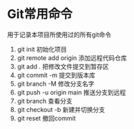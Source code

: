 # Git常用命令

用于记录本项目所使用过的所有git命令

1. git init 初始化项目
2. git remote add origin 添加远程代码仓库
3. git add . 把修改文件提交到暂存区
4. git commit -m  提交到版本库
5. git branch -M 修改分支名字
6. git push -u origin main 推送分支到远程
7. git branch 查看分支
8. git checkout -b 新建并切换分支
9. git reset 撤回commit

